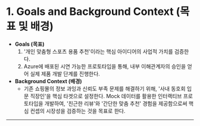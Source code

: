 # 1. Goals and Background Context (목표 및 배경)

* **Goals (목표)**
    1.  '개인 맞춤형 스포츠 용품 추천'이라는 핵심 아이디어의 사업적 가치를 검증한다.
    2.  Azure에 배포된 시연 가능한 프로토타입을 통해, 내부 이해관계자의 승인을 얻어 실제 제품 개발 단계를 진행한다.
* **Background Context (배경)**
    * 기존 쇼핑몰의 정보 과잉과 신뢰도 부족 문제를 해결하기 위해, '사내 동호회 입문 직장인'을 핵심 타겟으로 설정한다. Mock 데이터를 활용한 인터랙티브 프로토타입을 개발하여, '친근한 리뷰'와 '간단한 맞춤 추천' 경험을 제공함으로써 핵심 컨셉의 시장성을 검증하는 것을 목표로 한다.

---